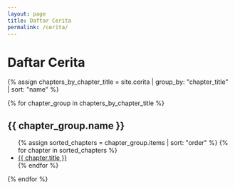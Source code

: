 ```yaml
---
layout: page
title: Daftar Cerita
permalink: /cerita/
---
```


# Daftar Cerita

{% assign chapters_by_chapter_title = site.cerita | group_by: "chapter_title" | sort: "name" %}

{% for chapter_group in chapters_by_chapter_title %}
  ## {{ chapter_group.name }}
  <ul>
  {% assign sorted_chapters = chapter_group.items | sort: "order" %}
  {% for chapter in sorted_chapters %}
    <li><a href="{{ chapter.url }}">{{ chapter.title }}</a></li>
  {% endfor %}
  </ul>
{% endfor %}